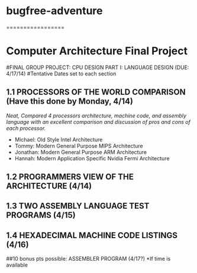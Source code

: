 # bugfree-adventure
=================

# Computer Architecture Final Project

#FINAL GROUP PROJECT:  CPU DESIGN PART I:  LANGUAGE DESIGN (DUE: 4/17/14)
#Tentative Dates set to each section

## 1.1 PROCESSORS OF THE WORLD COMPARISON (Have this done by Monday, 4/14)
*Neat, Compared 4 processors architecture, machine code, and assembly language with an excellent comparison and discussion of pros and cons of each processor.*

 * Michael: Old Style Intel Architecture
 * Tommy: Modern General Purpose MIPS Architecture
 * Jonathan: Modern General Purpose ARM Architecture 
 * Hannah:  Modern Application Specific Nvidia Fermi Architecture

## 1.2 PROGRAMMERS VIEW OF THE ARCHITECTURE (4/14)

## 1.3 TWO ASSEMBLY LANGUAGE TEST PROGRAMS (4/15)

## 1.4 HEXADECIMAL MACHINE CODE LISTINGS  (4/16)

##10 bonus pts possible: ASSEMBLER PROGRAM (4/17?)
*If time is available




